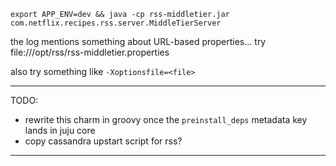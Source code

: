 

    export APP_ENV=dev && java -cp rss-middletier.jar com.netflix.recipes.rss.server.MiddleTierServer

the log mentions something about URL-based properties...  try file:///opt/rss/rss-middletier.properties

also try something like `-Xoptionsfile=<file>`

---

TODO:
- rewrite this charm in groovy once the `preinstall_deps` metadata key lands in juju core
- copy cassandra upstart script for rss?

---
